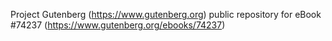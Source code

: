 Project Gutenberg (https://www.gutenberg.org) public repository for
eBook #74237 (https://www.gutenberg.org/ebooks/74237)
